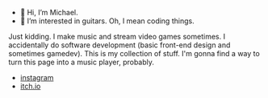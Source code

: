 - 👋 Hi, I’m Michael.
- 👀 I’m interested in guitars. Oh, I mean coding things.

Just kidding. I make music and stream video games sometimes. I accidentally do software development (basic front-end design and sometimes gamedev). This is my collection of stuff. I'm gonna find a way to turn this page into a music player, probably.

- [instagram](https://www.instagram.com/mikeheartu/)
- [itch.io](https://mikeheartu.itch.io/)
<!---
mikeHEARTu/mikeHEARTu is a ✨ special ✨ repository because its `README.md` (this file) appears on your GitHub profile.
You can click the Preview link to take a look at your changes.
--->
